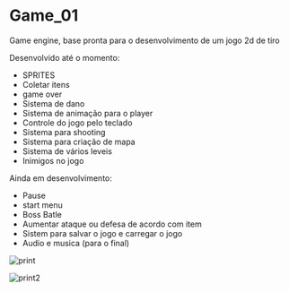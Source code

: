 # Game_01
Game engine, base pronta para o desenvolvimento de um jogo 2d de tiro

Desenvolvido até o momento:
- SPRITES
- Coletar itens
- game over
- Sistema de dano
- Sistema de animação para o player
- Controle do jogo pelo teclado
- Sistema para shooting
- Sistema para criação de mapa
- Sistema de vários leveis
- Inimigos no jogo

Ainda em desenvolvimento:
- Pause
- start menu
- Boss Batle
- Aumentar ataque ou defesa de acordo com item
- Sistem para salvar o jogo e carregar o jogo
- Audio e musica (para o final)

![print](https://user-images.githubusercontent.com/30418029/89115239-74cea180-d45c-11ea-8a82-999b7d3effde.PNG)

![print2](https://user-images.githubusercontent.com/30418029/89115240-77c99200-d45c-11ea-9e75-81a6a21ede6f.PNG)
